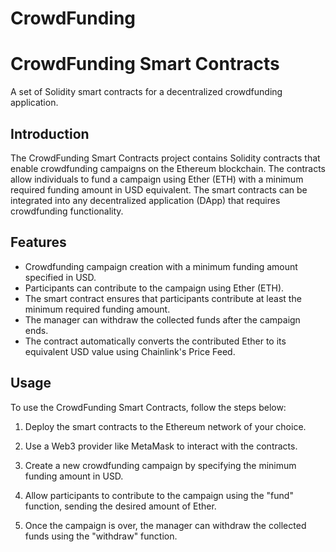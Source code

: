# CrowdFunding

# CrowdFunding Smart Contracts

A set of Solidity smart contracts for a decentralized crowdfunding application.

## Introduction

The CrowdFunding Smart Contracts project contains Solidity contracts that enable crowdfunding campaigns on the Ethereum blockchain. The contracts allow individuals to fund a campaign using Ether (ETH) with a minimum required funding amount in USD equivalent. The smart contracts can be integrated into any decentralized application (DApp) that requires crowdfunding functionality.

## Features

- Crowdfunding campaign creation with a minimum funding amount specified in USD.
- Participants can contribute to the campaign using Ether (ETH).
- The smart contract ensures that participants contribute at least the minimum required funding amount.
- The manager can withdraw the collected funds after the campaign ends.
- The contract automatically converts the contributed Ether to its equivalent USD value using Chainlink's Price Feed.

## Usage

To use the CrowdFunding Smart Contracts, follow the steps below:

1. Deploy the smart contracts to the Ethereum network of your choice.

2. Use a Web3 provider like MetaMask to interact with the contracts.

3. Create a new crowdfunding campaign by specifying the minimum funding amount in USD.

4. Allow participants to contribute to the campaign using the "fund" function, sending the desired amount of Ether.

5. Once the campaign is over, the manager can withdraw the collected funds using the "withdraw" function.

